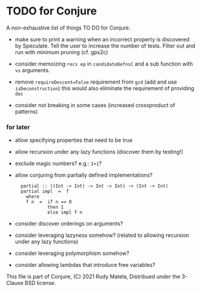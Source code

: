 TODO for Conjure
================

A non-exhaustive list of things TO DO for Conjure.

* make sure to print a warning when an incorrect property is discovered by Speculate.
  Tell the user to increase the number of tests.
  Filter out and run with minimum pruning
  (cf. gps2c)

* consider memoizing `recs ep` in `candidateDefnsC`
  and a sub function with `vs` arguments.

* remove `requireDescent=False` requirement from `gcd`
  (add and use `isDeconstruction`)
  this would also eliminate the requirement of providing `dec`

* consider not breaking in some cases (increased crossproduct of patterns)


### for later

* allow specifying properties that need to be true

* allow recursion under any lazy functions (discover them by testing!)

* exclude magic numbers?  e.g.: `1+1`?

* allow conjuring from partially defined implementations?

        partial :: ((Int -> Int) -> Int -> Int) -> (Int -> Int)
        partial impl  =  f
          where
          f n  =  if n == 0
                  then 1
                  else impl f n

* consider discover orderings on arguments?

* consider leveraging lazyness somehow?
  (related to allowing recursion under any lazy functions)

* consider leveraging polymorphism somehow?

* consider allowing lambdas that introduce free variables?


This file is part of Conjure,
(C) 2021 Rudy Matela,
Distribued under the 3-Clause BSD license.
